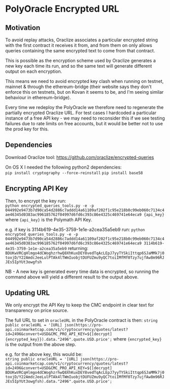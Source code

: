 # PolyOracle Encrypted URL

## Motivation

To avoid replay attacks, Oraclize associates a particular encrypted string with the first contract it receives it from, and from them on only allows queries containing the same encrypted text to come from that contract.

This is possible as the encryption scheme used by Oraclize generates a new key each time its run, and so the same text will generate different output on each encryption.

This means we need to avoid encrypted key clash when running on testnet, mainnet & through the ethereum-bridge (their website says they don't enforce this on testnets, but on Kovan it seems to be, and I'm seeing similar behaviour in ethereum-bridge).

Every time we redeploy the PolyOracle we therefore need to regenerate the partially encrypted Oraclize URL. For test cases I hardcoded a particular instance of a free API key - we may need to reconsider this if we see testing failures due to rate limits on free accounts, but it would be better not to use the prod key for this.

## Dependencies

Download Oraclize tool:
https://github.com/oraclize/encrypted-queries

On OS X I needed the following python2 dependencies:  
`pip install cryptography --force-reinstall`
`pip install base58`

## Encrypting API Key

Then, to encrypt the key run:  
`python encrypted_queries_tools.py -e -p 044992e9473b7d90ca54d2886c7addd14a61109af202f1c95e218b0c99eb060c7134c4ae46345d0383ac996185762f04997d6fd6c393c86e4325c469741e64eca9 {api_key}`
where `{api_key}` is the Polymath API Key.

e.g. if key is 3114b619-4e35-3759-1e1e-a2cea35a5eb9 run:
`python encrypted_queries_tools.py -e -p 044992e9473b7d90ca54d2886c7addd14a61109af202f1c95e218b0c99eb060c7134c4ae46345d0383ac996185762f04997d6fd6c393c86e4325c469741e64eca9 3114b619-4e35-3759-1e1e-a2cea35a5eb9`
returning:
`BDUKwVRCqHlmgo4dCWoghzrhwQ8XhKuxDEY8vedTqAcLEpJ7yyTYSkiIttqp6SJaMMk7j0toxjD/Y22AmdcJeeLulPTAk4lTWmIuobjtDUFUZmu9yQC7toiIMfMf0Tzy7ujfAw8m96RJJEs5IpYUt3owgfsh`

NB - A new key is generated every time data is encrypted, so running the command above will yield a different result to the output above.

## Updating URL

We only encrypt the API Key to keep the CMC endpoint in clear text for transparency on price source.

The full URL to set in `oracleURL` in the PolyOracle contract is then:
`string public oracleURL = '[URL] json(https://pro-api.coinmarketcap.com/v1/cryptocurrency/quotes/latest?id=2496&convert=USD&CMC_PRO_API_KEY=${[decrypt] {encrypted_key}}).data."2496".quote.USD.price';`
where `{encrypted_key}` is the output from the above step.

e.g. for the above key, this would be:  
`string public oracleURL = '[URL] json(https://pro-api.coinmarketcap.com/v1/cryptocurrency/quotes/latest?id=2496&convert=USD&CMC_PRO_API_KEY=${[decrypt] BDUKwVRCqHlmgo4dCWoghzrhwQ8XhKuxDEY8vedTqAcLEpJ7yyTYSkiIttqp6SJaMMk7j0toxjD/Y22AmdcJeeLulPTAk4lTWmIuobjtDUFUZmu9yQC7toiIMfMf0Tzy7ujfAw8m96RJJEs5IpYUt3owgfsh).data."2496".quote.USD.price';`
